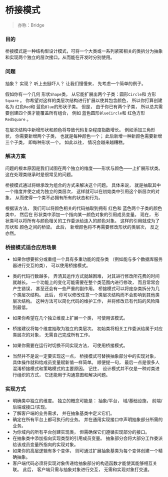 # 桥接模式
> 亦称：Bridge

### 目的

桥接模式是一种结构型设计模式，可将一个大类或一系列紧密相关的类拆分为抽象和实现两个独立的层次接口。从而能在开发时分别使用。

### 问题
抽象？ 实现？ 听上去挺吓人？ 让我们慢慢来， 先考虑一个简单的例子。

假如你有一个几何 形状`Shape`类， 从它能扩展出两个子类：圆形`Circle`和 方形`Square` 。 你希望对这样的类层次结构进行扩展以使其包含颜色， 
所以你打算创建名为 红色`Red`和 蓝色`Blue`的形状子类。 但是， 由于你已有两个子类， 
所以总共需要创建四个类才能覆盖所有组合， 例如 蓝色圆形`BlueCircle`和 红色方形`RedSquare` 。

在层次结构中新增形状和颜色将导致代码复杂程度指数增长。 例如添加三角形状， 你需要新增两个子类， 也就是每种颜色一个； 此后新增一种新颜色需要新增三个子类， 即每种形状一个。 如此以往， 情况会越来越糟糕。

### 解决方案
问题的根本原因是我们试图在两个独立的维度——形状与颜色——上扩展形状类。 这在处理类继承时是很常见的问题。

桥接模式通过将继承改为组合的方式来解决这个问题。 具体来说， 就是抽取其中一个维度并使之成为独立的类层次， 这样就可以在初始类中引用这个新层次的对象， 从而使得一个类不必拥有所有的状态和行为。

根据该方法， 我们可以将颜色相关的代码抽取到拥有 红色和 蓝色两个子类的颜色类中， 然后在 形状类中添加一个指向某一颜色对象的引用成员变量。 现在， 形状类可以将所有与颜色相关的工作委派给连入的颜色对象。 这样的引用就成为了 形状和 颜色之间的桥梁。 此后， 新增颜色将不再需要修改形状的类层次， 反之亦然。

### 桥接模式适合应用场景

- 如果你想要拆分或重组一个具有多重功能的庞杂类 （例如能与多个数据库服务器进行交互的类）， 可以使用桥接模式。
- 类的代码行数越多， 弄清其运作方式就越困难， 对其进行修改所花费的时间就越长。 
一个功能上的变化可能需要在整个类范围内进行修改， 而且常常会产生错误， 甚至还会有一些严重的副作用。
桥接模式可以将庞杂类拆分为几个类层次结构。 此后， 你可以修改任意一个类层次结构而不会影响到其他类层次结构。 
这种方法可以简化代码的维护工作， 并将修改已有代码的风险降到最低。

- 如果你希望在几个独立维度上扩展一个类， 可使用该模式。
- 桥接建议将每个维度抽取为独立的类层次。 初始类将相关工作委派给属于对应类层次的对象， 无需自己完成所有工作。
- 如果你需要在运行时切换不同实现方法， 可使用桥接模式。
- 当然并不是说一定要实现这一点， 桥接模式可替换抽象部分中的实现对象， 具体操作就和给成员变量赋新值一样简单。
顺便提一句， 最后一点是很多人混淆桥接模式和策略模式的主要原因。 记住， 设计模式并不仅是一种对类进行组织的方式， 它还能用于沟通意图和解决问题。

### 实现方式

- 明确类中独立的维度。 独立的概念可能是： 抽象/平台， 域/基础设施， 前端/后端或接口/实现。
- 了解客户端的业务需求， 并在抽象基类中定义它们。
- 确定在所有平台上都可执行的业务。 并在通用实现接口中声明抽象部分所需的业务。
- 为你域内的所有平台创建实现类， 但需确保它们遵循实现部分的接口。
- 在抽象类中添加指向实现类型的引用成员变量。 抽象部分会将大部分工作委派给该成员变量所指向的实现对象。
- 如果你的高层逻辑有多个变体， 则可通过扩展抽象基类为每个变体创建一个精确抽象。
- 客户端代码必须将实现对象传递给抽象部分的构造函数才能使其能够相互关联。 此后， 客户端只需与抽象对象进行交互， 无需和实现对象打交道。